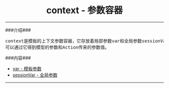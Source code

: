 # <div align="center">context - 参数容器</div> #

----------

###介绍###

<pre>
context是模板的上下文参数容器，它存放着局部参数var和全局参数sessionVar。
可以通过它得到模型的参数和Action传来的参数值。
</pre>

###内容###

* <a href="template-var.html">var - 模板参数</a>
* <a href="template-session-var.html">sessionVar - 全局参数</a>

----------
